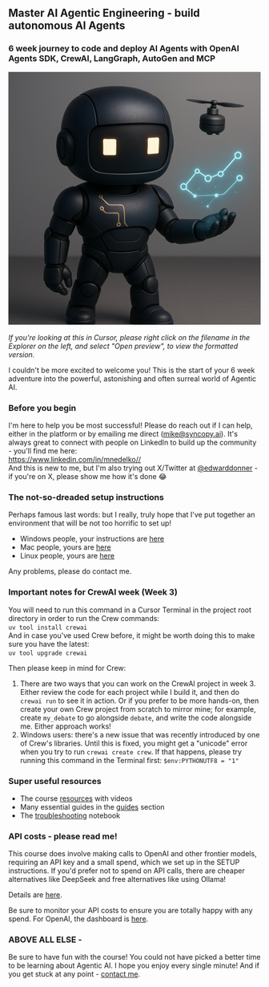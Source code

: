 ## Master AI Agentic Engineering -  build autonomous AI Agents

### 6 week journey to code and deploy AI Agents with OpenAI Agents SDK, CrewAI, LangGraph, AutoGen and MCP

![Autonomous Agent](assets/autonomy.png)

_If you're looking at this in Cursor, please right click on the filename in the Explorer on the left, and select "Open preview", to view the formatted version._

I couldn't be more excited to welcome you! This is the start of your 6 week adventure into the powerful, astonishing and often surreal world of Agentic AI.

### Before you begin

I'm here to help you be most successful! Please do reach out if I can help, either in the platform or by emailing me direct (mike@syncopy.ai). It's always great to connect with people on LinkedIn to build up the community - you'll find me here:  
https://www.linkedin.com/in/mnedelko//  
And this is new to me, but I'm also trying out X/Twitter at [@edwarddonner](https://x.com/edwarddonner) - if you're on X, please show me how it's done 😂  

### The not-so-dreaded setup instructions

Perhaps famous last words: but I really, truly hope that I've put together an environment that will be not too horrific to set up!

- Windows people, your instructions are [here](setup/SETUP-PC.md)
- Mac people, yours are [here](setup/SETUP-mac.md)
- Linux people, yours are [here](setup/SETUP-linux.md)

Any problems, please do contact me.

### Important notes for CrewAI week (Week 3)

You will need to run this command in a Cursor Terminal in the project root directory in order to run the Crew commands:  
`uv tool install crewai`   
And in case you've used Crew before, it might be worth doing this to make sure you have the latest:  
`uv tool upgrade crewai`  

Then please keep in mind for Crew:

1. There are two ways that you can work on the CrewAI project in week 3. Either review the code for each project while I build it, and then do `crewai run` to see it in action. Or if you prefer to be more hands-on, then create your own Crew project from scratch to mirror mine; for example, create `my_debate` to go alongside `debate`, and write the code alongside me. Either approach works!  
2. Windows users: there's a new issue that was recently introduced by one of Crew's libraries. Until this is fixed, you might get a "unicode" error when you try to run `crewai create crew`.  If that happens, please try running this command in the Terminal first: `$env:PYTHONUTF8 = "1"`  

### Super useful resources

- The course [resources](https://www.syncopy.ai/2025/04/21/the-complete-agentic-ai-engineering-course/) with videos
- Many essential guides in the [guides](guides/01_intro.ipynb) section
- The [troubleshooting](setup/troubleshooting.ipynb) notebook

### API costs - please read me!

This course does involve making calls to OpenAI and other frontier models, requiring an API key and a small spend, which we set up in the SETUP instructions. If you'd prefer not to spend on API calls, there are cheaper alternatives like DeepSeek and free alternatives like using Ollama!

Details are [here](guides/09_ai_apis_and_ollama.ipynb).

Be sure to monitor your API costs to ensure you are totally happy with any spend. For OpenAI, the dashboard is [here](https://platform.openai.com/usage).

### ABOVE ALL ELSE -

Be sure to have fun with the course! You could not have picked a better time to be learning about Agentic AI. I hope you enjoy every single minute! And if you get stuck at any point - [contact me](https://www.linkedin.com/in/mnedelko//).